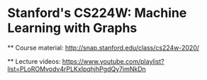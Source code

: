 # Stanford's CS224W: Machine Learning with Graphs


** Course material: 
http://snap.stanford.edu/class/cs224w-2020/

** Lecture videos:
https://www.youtube.com/playlist?list=PLoROMvodv4rPLKxIpqhjhPgdQy7imNkDn
